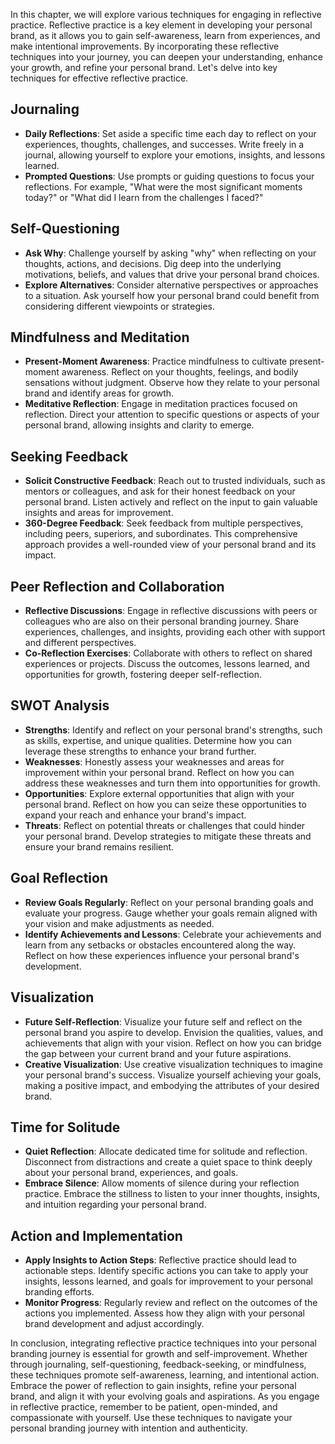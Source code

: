 
In this chapter, we will explore various techniques for engaging in reflective practice. Reflective practice is a key element in developing your personal brand, as it allows you to gain self-awareness, learn from experiences, and make intentional improvements. By incorporating these reflective techniques into your journey, you can deepen your understanding, enhance your growth, and refine your personal brand. Let's delve into key techniques for effective reflective practice.

Journaling
----------

* **Daily Reflections**: Set aside a specific time each day to reflect on your experiences, thoughts, challenges, and successes. Write freely in a journal, allowing yourself to explore your emotions, insights, and lessons learned.
* **Prompted Questions**: Use prompts or guiding questions to focus your reflections. For example, "What were the most significant moments today?" or "What did I learn from the challenges I faced?"

Self-Questioning
----------------

* **Ask Why**: Challenge yourself by asking "why" when reflecting on your thoughts, actions, and decisions. Dig deep into the underlying motivations, beliefs, and values that drive your personal brand choices.
* **Explore Alternatives**: Consider alternative perspectives or approaches to a situation. Ask yourself how your personal brand could benefit from considering different viewpoints or strategies.

Mindfulness and Meditation
--------------------------

* **Present-Moment Awareness**: Practice mindfulness to cultivate present-moment awareness. Reflect on your thoughts, feelings, and bodily sensations without judgment. Observe how they relate to your personal brand and identify areas for growth.
* **Meditative Reflection**: Engage in meditation practices focused on reflection. Direct your attention to specific questions or aspects of your personal brand, allowing insights and clarity to emerge.

Seeking Feedback
----------------

* **Solicit Constructive Feedback**: Reach out to trusted individuals, such as mentors or colleagues, and ask for their honest feedback on your personal brand. Listen actively and reflect on the input to gain valuable insights and areas for improvement.
* **360-Degree Feedback**: Seek feedback from multiple perspectives, including peers, superiors, and subordinates. This comprehensive approach provides a well-rounded view of your personal brand and its impact.

Peer Reflection and Collaboration
---------------------------------

* **Reflective Discussions**: Engage in reflective discussions with peers or colleagues who are also on their personal branding journey. Share experiences, challenges, and insights, providing each other with support and different perspectives.
* **Co-Reflection Exercises**: Collaborate with others to reflect on shared experiences or projects. Discuss the outcomes, lessons learned, and opportunities for growth, fostering deeper self-reflection.

SWOT Analysis
-------------

* **Strengths**: Identify and reflect on your personal brand's strengths, such as skills, expertise, and unique qualities. Determine how you can leverage these strengths to enhance your brand further.
* **Weaknesses**: Honestly assess your weaknesses and areas for improvement within your personal brand. Reflect on how you can address these weaknesses and turn them into opportunities for growth.
* **Opportunities**: Explore external opportunities that align with your personal brand. Reflect on how you can seize these opportunities to expand your reach and enhance your brand's impact.
* **Threats**: Reflect on potential threats or challenges that could hinder your personal brand. Develop strategies to mitigate these threats and ensure your brand remains resilient.

Goal Reflection
---------------

* **Review Goals Regularly**: Reflect on your personal branding goals and evaluate your progress. Gauge whether your goals remain aligned with your vision and make adjustments as needed.
* **Identify Achievements and Lessons**: Celebrate your achievements and learn from any setbacks or obstacles encountered along the way. Reflect on how these experiences influence your personal brand's development.

Visualization
-------------

* **Future Self-Reflection**: Visualize your future self and reflect on the personal brand you aspire to develop. Envision the qualities, values, and achievements that align with your vision. Reflect on how you can bridge the gap between your current brand and your future aspirations.
* **Creative Visualization**: Use creative visualization techniques to imagine your personal brand's success. Visualize yourself achieving your goals, making a positive impact, and embodying the attributes of your desired brand.

Time for Solitude
-----------------

* **Quiet Reflection**: Allocate dedicated time for solitude and reflection. Disconnect from distractions and create a quiet space to think deeply about your personal brand, experiences, and goals.
* **Embrace Silence**: Allow moments of silence during your reflection practice. Embrace the stillness to listen to your inner thoughts, insights, and intuition regarding your personal brand.

Action and Implementation
-------------------------

* **Apply Insights to Action Steps**: Reflective practice should lead to actionable steps. Identify specific actions you can take to apply your insights, lessons learned, and goals for improvement to your personal branding efforts.
* **Monitor Progress**: Regularly review and reflect on the outcomes of the actions you implemented. Assess how they align with your personal brand development and adjust accordingly.

In conclusion, integrating reflective practice techniques into your personal branding journey is essential for growth and self-improvement. Whether through journaling, self-questioning, feedback-seeking, or mindfulness, these techniques promote self-awareness, learning, and intentional action. Embrace the power of reflection to gain insights, refine your personal brand, and align it with your evolving goals and aspirations. As you engage in reflective practice, remember to be patient, open-minded, and compassionate with yourself. Use these techniques to navigate your personal branding journey with intention and authenticity.
